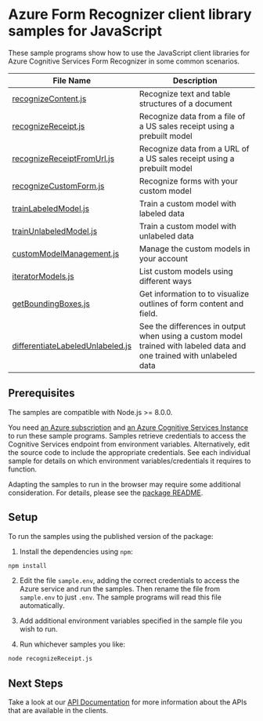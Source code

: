 # Azure Form Recognizer client library samples for JavaScript

These sample programs show how to use the JavaScript client libraries for Azure Cognitive Services Form Recognizer in some common scenarios.

|**File Name**|**Description**|
|----------------|-------------|
|[recognizeContent.js][recognizeContent]|Recognize text and table structures of a document|
|[recognizeReceipt.js][recognizeReceipt]|Recognize data from a file of a US sales receipt using a prebuilt model|
|[recognizeReceiptFromUrl.js][recognizeReceiptFromUrl]|Recognize data from a URL of a US sales receipt using a prebuilt model|
|[recognizeCustomForm.js][recognizeCustomForm]|Recognize forms with your custom model|
|[trainLabeledModel.js][trainLabeledModel]|Train a custom model with labeled data|
|[trainUnlabeledModel.js][trainUnlabeledModel]|Train a custom model with unlabeled data|
|[customModelManagement.js][customModelManagement]|Manage the custom models in your account|
|[iteratorModels.js][iteratorModels]|List custom models using different ways|
|[getBoundingBoxes.js][getBoundingBoxes]|Get information to to visualize outlines of form content and field.|
|[differentiateLabeledUnlabeled.js][differentiateLabeledUnlabeled]|See the differences in output when using a custom model trained with labeled data and one trained with unlabeled data|

## Prerequisites

The samples are compatible with Node.js >= 8.0.0.

You need [an Azure subscription][freesub] and [an Azure Cognitive Services Instance][azcogsvc] to run these sample programs. Samples retrieve credentials to access the Cognitive Services endpoint from environment variables. Alternatively, edit the source code to include the appropriate credentials. See each individual sample for details on which environment variables/credentials it requires to function.

Adapting the samples to run in the browser may require some additional consideration. For details, please see the [package README][package].

## Setup

To run the samples using the published version of the package:

1. Install the dependencies using `npm`:

```bash
npm install
```
2. Edit the file `sample.env`, adding the correct credentials to access the Azure service and run the samples. Then rename the file from `sample.env` to just `.env`. The sample programs will read this file automatically.

3. Add additional environment variables specified in the sample file you wish to run.

4. Run whichever samples you like:

```bash
node recognizeReceipt.js
```

## Next Steps

Take a look at our [API Documentation][apiref] for more information about the APIs that are available in the clients.

[recognizeReceipt]: https://github.com/Azure/azure-sdk-for-js/tree/master/sdk/formrecognizer/ai-form-recognizer/samples/javascript/recognizeReceipt.js
[recognizeReceiptFromUrl]: https://github.com/Azure/azure-sdk-for-js/tree/master/sdk/formrecognizer/ai-form-recognizer/samples/javascript/recognizeReceiptFromUrl.js
[recognizeContent]: https://github.com/Azure/azure-sdk-for-js/tree/master/sdk/formrecognizer/ai-form-recognizer/samples/javascript/recognizeContent.js
[recognizeCustomForm]: https://github.com/Azure/azure-sdk-for-js/tree/master/sdk/formrecognizer/ai-form-recognizer/samples/javascript/recognizeCustomForm.js
[trainLabeledModel]: https://github.com/Azure/azure-sdk-for-js/tree/master/sdk/formrecognizer/ai-form-recognizer/samples/javascript/trainLabeledModel.js
[trainUnlabeledModel]: https://github.com/Azure/azure-sdk-for-js/tree/master/sdk/formrecognizer/ai-form-recognizer/samples/javascript/trainUnlabeledModel.js
[customModelManagement]: https://github.com/Azure/azure-sdk-for-js/tree/master/sdk/formrecognizer/ai-form-recognizer/samples/javascript/customModelManagement.js
[iteratorModels]: https://github.com/Azure/azure-sdk-for-js/tree/master/sdk/formrecognizer/ai-form-recognizer/samples/javascript/iteratorModels.js
[getBoundingBoxes]: https://github.com/Azure/azure-sdk-for-js/tree/master/sdk/formrecognizer/ai-form-recognizer/samples/javascript/getBoundingBoxes.js
[differentiateLabeledUnlabeled]: https://github.com/Azure/azure-sdk-for-js/tree/master/sdk/formrecognizer/ai-form-recognizer/samples/javascript/differentiateLabeledUnlabeled.js
[apiref]: https://docs.microsoft.com/javascript/api/@azure/ai-form-recognizer
[azcogsvc]: https://docs.microsoft.com/azure/cognitive-services/cognitive-services-apis-create-account
[freesub]: https://azure.microsoft.com/free/
[package]: https://github.com/Azure/azure-sdk-for-js/tree/master/sdk/formrecognizer/ai-form-recognizer/README.md
